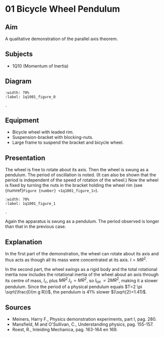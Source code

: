 # 01 Bicycle Wheel Pendulum 
    
## Aim   
A qualitative demonstration of the parallel axis theorem.   
  
## Subjects   
* 1Q10 (Momentum of Inertia)   

## Diagram
   
```{figure} figures/figure_0.png
:width: 70%  
:label: 1q1001_figure_0  

. 
``` 
  
## Equipment   
 *  Bicycle wheel with leaded rim. 
 *  Suspension-bracket with blocking-nuts. 
 *  Large frame to suspend the bracket and bicycle wheel.
      
## Presentation   
The wheel is free to rotate about its axis. Then the wheel is swung as a pendulum. The period of oscillation is noted. (It can also be shown that the period is independent of the speed of rotation of the wheel.) Now the wheel is fixed by turning the nuts in the bracket holding the wheel rim (see {numref}`Figure {number} <1q1001_figure_1>`).    

```{figure} figures/figure_1.png
:width: 70%  
:label: 1q1001_figure_1 

. 
```
Again the apparatus is swung as a pendulum. The period observed is longer than that in the previous case.    
  
## Explanation   
In the first part of the demonstration, the wheel can rotate about its axis and thus acts as though all its mass were concentrated at its axis. $I=M R^{2}$.

In the second part, the wheel swings as a rigid body and the total rotational inertia now includes the rotational inertia of the wheel about an axis through its centre of mass, $I_{c}$, plus $M R^{2} . I_{c}=M R^{2}$, so $I_{\text {tot }}=2 M R^{2}$, making it a slower pendulum. Since the period of a physical pendulum equals $T=2 \pi \sqrt{\frac{I}{m g R}}$, the pendulum is $41 \%$ slower $(\sqrt{2}=1.41)$.  
  
## Sources
 *  Meiners, Harry F., Physics demonstration experiments, part I, pag. 280. 
 *  Mansfield, M and O'Sullivan, C., Understanding physics, pag. 155-157. 
 *  Roest, R., Inleiding Mechanica, pag. 163-164 en 169.
    